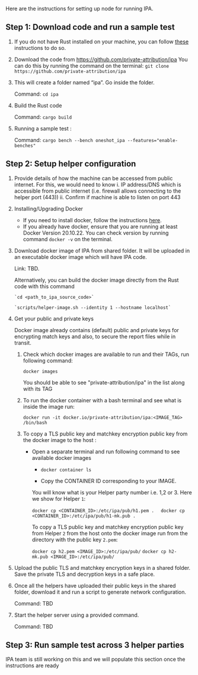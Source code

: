 Here are the instructions for setting up node for running IPA.

## Step 1: Download code and run a sample test
1. If you do not have Rust installed on your machine, you can follow [these](https://doc.rust-lang.org/book/ch01-01-installation.html#installation) instructions to do so.
2. Download the code from https://github.com/private-attribution/ipa
   You can do this by running the command on the terminal:
   `git clone https://github.com/private-attribution/ipa`
3. This will create a folder named “ipa”. Go inside the folder.

   Command: `cd ipa`
4. Build the Rust code

   Command: `cargo build`
5. Running a sample test :

   Command: `cargo bench --bench oneshot_ipa --features="enable-benches"`

## Step 2: Setup helper configuration
1. Provide details of how the machine can be accessed from public internet. For this, we would need to know
   i.  IP address/DNS which is accessible from public internet (i.e. firewall allows connecting to the helper port (443))
   ii. Confirm if machine is able to listen on port 443

2. Installing/Upgrading Docker
   - If you need to install docker, follow the instructions [here](https://docs.docker.com/engine/install/).
   - If you already have docker, ensure that you are running at least Docker Version 20.10.22. You can check version by running command `docker -v` on the terminal.

3. Download docker image of IPA from shared folder. It will be uploaded in an executable docker image which will have IPA code.

   Link: TBD.

   Alternatively, you can build the docker image directly from the Rust code with this command

       `cd <path_to_ipa_source_code>`

       `scripts/helper-image.sh --identity 1 --hostname localhost`

3. Get your public and private keys

   Docker image already contains (default) public and private keys for encrypting match keys and also,
   to secure the report files while in transit.

   1. Check which docker images are available to run and their TAGs, run following command:

      `docker images`

      You should be able to see "private-attribution/ipa" in the list along with its TAG

   2. To run the docker container with a bash terminal and see what is inside the image run:

      `docker run -it docker.io/private-attribution/ipa:<IMAGE_TAG> /bin/bash`

   3. To copy a TLS public key and matchkey encryption public key from the docker image to the host :

      - Open a separate terminal and run following command to see available docker images

         - `docker container ls`

         - Copy the CONTAINER ID corresponding to your IMAGE.

        You will know what is your Helper party number i.e. 1,2 or 3. Here we show for Helper `1`:

        `docker cp <CONTAINER_ID>:/etc/ipa/pub/h1.pem .  `
        `docker cp <CONTAINER_ID>:/etc/ipa/pub/h1-mk.pub .  `

        To copy a TLS public key and matchkey encryption public key from Helper `2` from the host onto the docker image run from the directory with the public key `2.pem`:

        `docker cp h2.pem <IMAGE_ID>:/etc/ipa/pub/`
        `docker cp h2-mk.pub <IMAGE_ID>:/etc/ipa/pub/`



4. Upload the public TLS and matchkey encryption keys in a shared folder. Save the private TLS and decryption keys in a safe place.

5. Once all the helpers have uploaded their public keys in the shared folder, download it and run a script to generate network configuration.

   Command: TBD

6. Start the helper server using a provided command.

   Command: TBD

## Step 3: Run sample test across 3 helper parties
IPA team is still working on this and we will populate this section once the instructions are ready